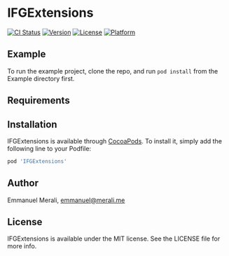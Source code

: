 # IFGExtensions

[![CI Status](https://img.shields.io/travis/ifullgaz/IFGExtensions.svg?style=flat)](https://travis-ci.org/ifullgaz/IFGExtensions)
[![Version](https://img.shields.io/cocoapods/v/IFGExtensions.svg?style=flat)](https://cocoapods.org/pods/IFGExtensions)
[![License](https://img.shields.io/cocoapods/l/IFGExtensions.svg?style=flat)](https://cocoapods.org/pods/IFGExtensions)
[![Platform](https://img.shields.io/cocoapods/p/IFGExtensions.svg?style=flat)](https://cocoapods.org/pods/IFGExtensions)

## Example

To run the example project, clone the repo, and run `pod install` from the Example directory first.

## Requirements

## Installation

IFGExtensions is available through [CocoaPods](https://cocoapods.org). To install
it, simply add the following line to your Podfile:

```ruby
pod 'IFGExtensions'
```

## Author

Emmanuel Merali, emmanuel@merali.me

## License

IFGExtensions is available under the MIT license. See the LICENSE file for more info.
